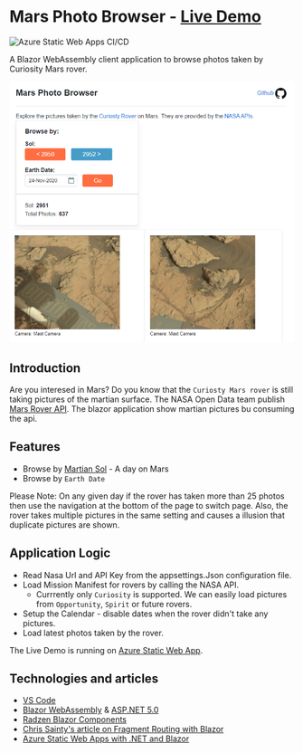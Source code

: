 # Mars Photo Browser - [Live Demo](https://calm-wave-02550eb10.azurestaticapps.net/)
![Azure Static Web Apps CI/CD](https://github.com/SambhavSacheti/MarsPhotoBrowser/workflows/Azure%20Static%20Web%20Apps%20CI/CD/badge.svg) 

A Blazor WebAssembly client application to browse photos taken by Curiosity Mars rover.  

![](https://github.com/SambhavSacheti/MarsPhotoBrowser/blob/master/Docs/MarsPhotoBrowser1.png)

## Introduction

 Are you interesed in Mars? Do you know that the `Curiosty Mars rover` is still taking pictures of the martian surface. The NASA Open Data team publish [Mars Rover API](https://api.nasa.gov/). The blazor application show martian pictures bu consuming the api.
 
 ## Features
 
 * Browse by [Martian Sol](https://en.wikipedia.org/wiki/Sol_(day_on_Mars)) - A day on Mars
 * Browse by `Earth Date`
 
 Please Note: On any given day if the rover has taken more than 25 photos then use the navigation at the bottom of the page to switch page. Also, the rover takes multiple pictures in the same setting and causes a illusion that duplicate pictures are shown.
 
 
## Application Logic
 
* Read Nasa Url and API Key from the appsettings.Json configuration file.
* Load Mission Manifest for rovers by calling the NASA API.
  * Currrently only `Curiosity` is supported. We can easily load pictures from `Opportunity`, `Spirit` or future rovers.
* Setup the Calendar - disable dates when the rover didn't take any pictures.
* Load latest photos taken by the rover.

The Live Demo is running on [Azure Static Web App](https://azure.microsoft.com/en-us/services/app-service/static/).

## Technologies and articles
* [VS Code](https://code.visualstudio.com/) 
* [Blazor WebAssembly](https://dotnet.microsoft.com/apps/aspnet/web-apps/blazor) & [ASP.NET 5.0](https://dotnet.microsoft.com/apps/aspnet)
* [Radzen Blazor Components](https://blazor.radzen.com/)
* [Chris Sainty's article on Fragment Routing with Blazor](https://chrissainty.com/fragment-routing-with-blazor/)
* [Azure Static Web Apps with .NET and Blazor](https://devblogs.microsoft.com/aspnet/azure-static-web-apps-with-blazor/)
